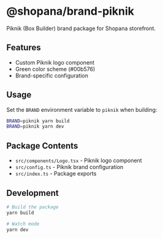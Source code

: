 # @shopana/brand-piknik

Piknik (Box Builder) brand package for Shopana storefront.

## Features

- Custom Piknik logo component
- Green color scheme (#00b576)
- Brand-specific configuration

## Usage

Set the `BRAND` environment variable to `piknik` when building:

```bash
BRAND=piknik yarn build
BRAND=piknik yarn dev
```

## Package Contents

- `src/components/Logo.tsx` - Piknik logo component
- `src/config.ts` - Piknik brand configuration
- `src/index.ts` - Package exports

## Development

```bash
# Build the package
yarn build

# Watch mode
yarn dev
```
